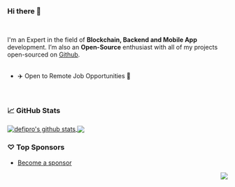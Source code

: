 ### Hi there 👋

<!--
**hikecoder/hikecoder** is a ✨ _special_ ✨ repository because its `README.md` (this file) appears on your GitHub profile.

Here are some ideas to get you started:

- 🔭 I’m currently working on ...
- 🌱 I’m currently learning ...
- 👯 I’m looking to collaborate on ...
- 🤔 I’m looking for help with ...
- 💬 Ask me about ...
- 📫 How to reach me: ...
- 😄 Pronouns: ...
- ⚡ Fun fact: ...
-->
<br/>

I'm an Expert in the field of **Blockchain, Backend and Mobile App** development. I’m also an **Open-Source** enthusiast with all of my projects open-sourced on [Github](https://github.com/defipro?tab=repositories).
<br/>
<br/>

- ✈️ Open to Remote Job Opportunities 🍻

<br/>

### 📈 GitHub Stats


<a href="https://github.com/defipro?tab=repositories">
  <img align="center" src="https://github-readme-stats.vercel.app/api?username=defipro&show_icons=true&count_private=true&include_all_commits=true&line_height=21&show_icons=true&theme=vue&hide_border=true" alt="defipro's github stats" />
</a>
<a href="https://github.com/defipro?tab=repositories">
  <!-- Change the `github-readme-stats.anuraghazra1.vercel.app` to `github-readme-stats.vercel.app`  -->
  <img align="center" src="https://github-readme-stats.vercel.app/api/top-langs/?username=defipro&show_icons=true&layout=compact&theme=vue&hide_border=true&langs_count=8" />
</a>

### ♡ Top Sponsors

- [Become a sponsor](https://github.com/sponsors/defipro)

<img src="https://komarev.com/ghpvc/?username=defipro&color=blue&style=flat-square&label=visitors" align="right" />
